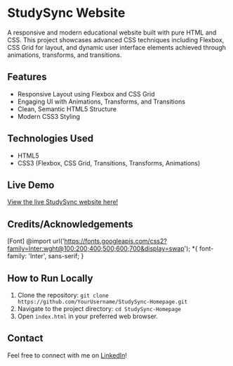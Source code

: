 # StudySync Website

A responsive and modern educational website built with pure HTML and CSS. This project showcases advanced CSS techniques including Flexbox, CSS Grid for layout, and dynamic user interface elements achieved through animations, transforms, and transitions.

## Features

* Responsive Layout using Flexbox and CSS Grid
* Engaging UI with Animations, Transforms, and Transitions
* Clean, Semantic HTML5 Structure
* Modern CSS3 Styling

## Technologies Used

* HTML5
* CSS3 (Flexbox, CSS Grid, Transitions, Transforms, Animations)


## Live Demo
[View the live StudySync website here!](https://yourusername.github.io/StudySync-Website/)

## Credits/Acknowledgements 
[Font]
@import url('https://fonts.googleapis.com/css2?family=Inter:wght@100;200;400;500;600;700&display=swap');
*{
    font-family: 'Inter', sans-serif;
}


## How to Run Locally

1.  Clone the repository:
    `git clone https://github.com/YourUsername/StudySync-Homepage.git`
2.  Navigate to the project directory:
    `cd StudySync-Homepage`
3.  Open `index.html` in your preferred web browser.

## Contact

Feel free to connect with me on [LinkedIn](https://www.linkedin.com/in/tanushree-jatia-443b2a186)!